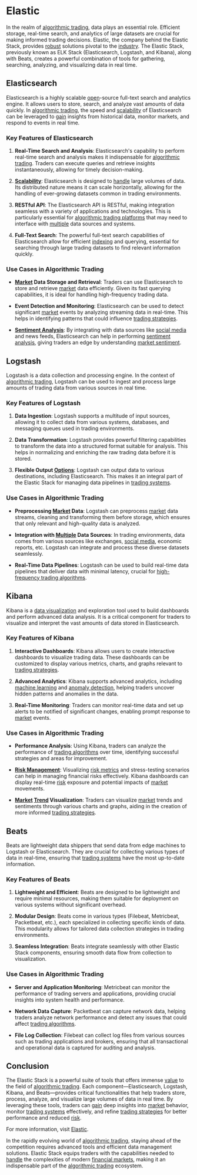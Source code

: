 # Elastic

In the realm of [algorithmic trading](../a/accountability.md), data plays an essential role. Efficient storage, real-time search, and analytics of large datasets are crucial for making informed trading decisions. Elastic, the company behind the Elastic Stack, provides [robust](../r/robust.md) solutions pivotal to the [industry](../i/industry.md). The Elastic Stack, previously known as ELK Stack (Elasticsearch, Logstash, and Kibana), along with Beats, creates a powerful combination of tools for gathering, searching, analyzing, and visualizing data in real time.

## Elasticsearch

Elasticsearch is a highly scalable [open](../o/open.md)-source full-text search and analytics engine. It allows users to store, search, and analyze vast amounts of data quickly. In [algorithmic trading](../a/accountability.md), the speed and [scalability](../s/scalability.md) of Elasticsearch can be leveraged to [gain](../g/gain.md) insights from historical data, monitor markets, and respond to events in real time.

### Key Features of Elasticsearch

1. **Real-Time Search and Analysis**: Elasticsearch's capability to perform real-time search and analysis makes it indispensable for [algorithmic trading](../a/accountability.md). Traders can execute queries and retrieve insights instantaneously, allowing for timely decision-making.

2. **[Scalability](../s/scalability.md)**: Elasticsearch is designed to [handle](../h/handle.md) large volumes of data. Its distributed nature means it can scale horizontally, allowing for the handling of ever-growing datasets common in trading environments.

3. **RESTful API**: The Elasticsearch API is RESTful, making integration seamless with a variety of applications and technologies. This is particularly essential for [algorithmic trading platforms](../a/algorithmic_trading_platforms.md) that may need to interface with [multiple](../m/multiple.md) data sources and systems.

4. **Full-Text Search**: The powerful full-text search capabilities of Elasticsearch allow for efficient [indexing](../i/indexing.md) and querying, essential for searching through large trading datasets to find relevant information quickly.

### Use Cases in Algorithmic Trading

- **[Market](../m/market.md) Data Storage and Retrieval**: Traders can use Elasticsearch to store and retrieve [market](../m/market.md) data efficiently. Given its fast querying capabilities, it is ideal for handling high-frequency trading data.

- **Event Detection and Monitoring**: Elasticsearch can be used to detect significant [market](../m/market.md) events by analyzing streaming data in real-time. This helps in identifying patterns that could influence [trading strategies](../t/trading_strategies.md).

- **[Sentiment Analysis](../s/sentiment_analysis.md)**: By integrating with data sources like [social media](../s/social_media.md) and news feeds, Elasticsearch can help in performing [sentiment analysis](../s/sentiment_analysis.md), giving traders an edge by understanding [market sentiment](../m/market_sentiment.md).

## Logstash

Logstash is a data collection and processing engine. In the context of [algorithmic trading](../a/accountability.md), Logstash can be used to ingest and process large amounts of trading data from various sources in real time.

### Key Features of Logstash

1. **Data Ingestion**: Logstash supports a multitude of input sources, allowing it to collect data from various systems, databases, and messaging queues used in trading environments.

2. **Data Transformation**: Logstash provides powerful filtering capabilities to transform the data into a structured format suitable for analysis. This helps in normalizing and enriching the raw trading data before it is stored.

3. **Flexible Output [Options](../o/options.md)**: Logstash can output data to various destinations, including Elasticsearch. This makes it an integral part of the Elastic Stack for managing data pipelines in [trading systems](../t/trading_systems.md).

### Use Cases in Algorithmic Trading

- **Preprocessing [Market](../m/market.md) Data**: Logstash can preprocess [market](../m/market.md) data streams, cleaning and transforming them before storage, which ensures that only relevant and high-quality data is analyzed.

- **Integration with [Multiple](../m/multiple.md) Data Sources**: In trading environments, data comes from various sources like exchanges, [social media](../s/social_media.md), economic reports, etc. Logstash can integrate and process these diverse datasets seamlessly.

- **Real-Time Data Pipelines**: Logstash can be used to build real-time data pipelines that deliver data with minimal latency, crucial for [high-frequency trading algorithms](../h/high-frequency_trading_algorithms.md).

## Kibana

Kibana is a [data visualization](../d/data_visualization.md) and exploration tool used to build dashboards and perform advanced data analysis. It is a critical component for traders to visualize and interpret the vast amounts of data stored in Elasticsearch.

### Key Features of Kibana

1. **Interactive Dashboards**: Kibana allows users to create interactive dashboards to visualize trading data. These dashboards can be customized to display various metrics, charts, and graphs relevant to [trading strategies](../t/trading_strategies.md).

2. **Advanced Analytics**: Kibana supports advanced analytics, including [machine learning](../m/machine_learning.md) and [anomaly detection](../a/anomaly_detection.md), helping traders uncover hidden patterns and anomalies in the data.

3. **Real-Time Monitoring**: Traders can monitor real-time data and set up alerts to be notified of significant changes, enabling prompt response to [market](../m/market.md) events.

### Use Cases in Algorithmic Trading

- **Performance Analysis**: Using Kibana, traders can analyze the performance of [trading algorithms](../t/trading_algorithms.md) over time, identifying successful strategies and areas for improvement.

- **[Risk Management](../r/risk_management.md)**: Visualizing [risk metrics](../r/risk_metrics.md) and stress-testing scenarios can help in managing financial risks effectively. Kibana dashboards can display real-time [risk](../r/risk.md) exposure and potential impacts of [market](../m/market.md) movements.

- **[Market](../m/market.md) [Trend](../t/trend.md) Visualization**: Traders can visualize [market](../m/market.md) trends and sentiments through various charts and graphs, aiding in the creation of more informed [trading strategies](../t/trading_strategies.md).

## Beats

Beats are lightweight data shippers that send data from edge machines to Logstash or Elasticsearch. They are crucial for collecting various types of data in real-time, ensuring that [trading systems](../t/trading_systems.md) have the most up-to-date information.

### Key Features of Beats

1. **Lightweight and Efficient**: Beats are designed to be lightweight and require minimal resources, making them suitable for deployment on various systems without significant overhead.

2. **Modular Design**: Beats come in various types (Filebeat, Metricbeat, Packetbeat, etc.), each specialized in collecting specific kinds of data. This modularity allows for tailored data collection strategies in trading environments.

3. **Seamless Integration**: Beats integrate seamlessly with other Elastic Stack components, ensuring smooth data flow from collection to visualization.

### Use Cases in Algorithmic Trading

- **Server and Application Monitoring**: Metricbeat can monitor the performance of trading servers and applications, providing crucial insights into system health and performance.

- **Network Data Capture**: Packetbeat can capture network data, helping traders analyze network performance and detect any issues that could affect [trading algorithms](../t/trading_algorithms.md).

- **File Log Collection**: Filebeat can collect log files from various sources such as trading applications and brokers, ensuring that all transactional and operational data is captured for auditing and analysis.

## Conclusion

The Elastic Stack is a powerful suite of tools that offers immense [value](../v/value.md) to the field of [algorithmic trading](../a/accountability.md). Each component—Elasticsearch, Logstash, Kibana, and Beats—provides critical functionalities that help traders store, process, analyze, and visualize large volumes of data in real time. By leveraging these tools, traders can [gain](../g/gain.md) deep insights into [market](../m/market.md) behavior, monitor [trading systems](../t/trading_systems.md) effectively, and refine [trading strategies](../t/trading_strategies.md) for better performance and reduced [risk](../r/risk.md).

For more information, visit [Elastic](https://www.elastic.co/).

In the rapidly evolving world of [algorithmic trading](../a/accountability.md), staying ahead of the competition requires advanced tools and efficient data management solutions. Elastic Stack equips traders with the capabilities needed to [handle](../h/handle.md) the complexities of modern [financial markets](../f/financial_market.md), making it an indispensable part of the [algorithmic trading](../a/accountability.md) ecosystem.